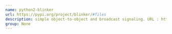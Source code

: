 ```yaml
---
name: python2-blinker
url: https://pypi.org/project/blinker/#files
description: simple object-to-object and broadcast signaling. URL : https://pypi.org/project/blinker/#files Groups : None
group: None
---
```

